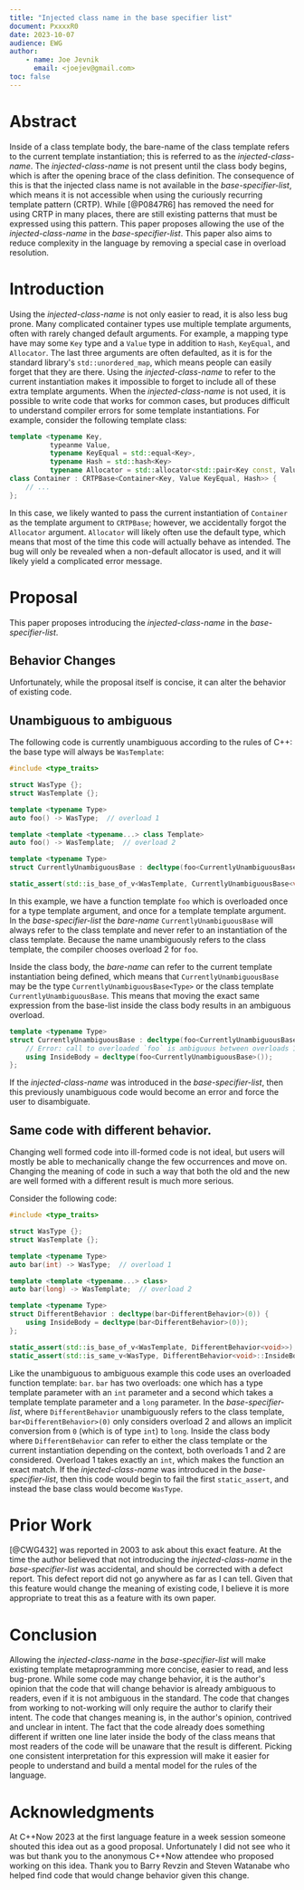 ```yaml
---
title: "Injected class name in the base specifier list"
document: PxxxxR0
date: 2023-10-07
audience: EWG
author:
    - name: Joe Jevnik
      email: <joejev@gmail.com>
toc: false
---
```


# Abstract

Inside of a class template body, the bare-name of the class template refers to the current template instantiation; this is referred to as the _injected-class-name_.
The _injected-class-name_ is not present until the class body begins, which is after the opening brace of the class definition.
The consequence of this is that the injected class name is not available in the _base-specifier-list_, which means it is not accessible when using the curiously recurring template pattern (CRTP).
While [@P0847R6] has removed the need for using CRTP in many places, there are still existing patterns that must be expressed using this pattern.
This paper proposes allowing the use of the _injected-class-name_ in the _base-specifier-list_.
This paper also aims to reduce complexity in the language by removing a special case in overload resolution.

# Introduction

Using the _injected-class-name_ is not only easier to read, it is also less bug prone.
Many complicated container types use multiple template arguments, often with rarely changed default arguments.
For example, a mapping type have may some `Key` type and a `Value` type in addition to `Hash`, `KeyEqual`, and `Allocator`.
The last three arguments are often defaulted, as it is for the standard library's `std::unordered_map`, which means people can easily forget that they are there.
Using the _injected-class-name_ to refer to the current instantiation makes it impossible to forget to include all of these extra template arguments.
When the _injected-class-name_ is not used, it is possible to write code that works for common cases, but produces difficult to understand compiler errors for some template instantiations.
For example, consider the following template class:

```c++
template <typename Key,
          typeanme Value,
          typename KeyEqual = std::equal<Key>,
          typename Hash = std::hash<Key>
          typename Allocator = std::allocator<std::pair<Key const, Value>>>
class Container : CRTPBase<Container<Key, Value KeyEqual, Hash>> {
    // ...
};
```

In this case, we likely wanted to pass the current instantiation of `Container` as the template argument to `CRTPBase`; however, we accidentally forgot the `Allocator` argument.
`Allocator` will likely often use the default type, which means that most of the time this code will actually behave as intended.
The bug will only be revealed when a non-default allocator is used, and it will likely yield a complicated error message.

# Proposal

This paper proposes introducing the _injected-class-name_ in the _base-specifier-list_.

## Behavior Changes

Unfortunately, while the proposal itself is concise, it can alter the behavior of existing code.

## Unambiguous to ambiguous

The following code is currently unambiguous according to the rules of C++: the base type will always be `WasTemplate`:

```c++
#include <type_traits>

struct WasType {};
struct WasTemplate {};

template <typename Type>
auto foo() -> WasType;  // overload 1

template <template <typename...> class Template>
auto foo() -> WasTemplate;  // overload 2

template <typename Type>
struct CurrentlyUnambiguousBase : decltype(foo<CurrentlyUnambiguousBase>()) {};

static_assert(std::is_base_of_v<WasTemplate, CurrentlyUnambiguousBase<void>>);
```

In this example, we have a function template `foo` which is overloaded once for a type template argument, and once for a template template argument.
In the _base-specifier-list_ the _bare-name_ `CurrentlyUnambiguousBase` will always refer to the class template and never refer to an instantiation of the class template.
Because the name unambiguously refers to the class template, the compiler chooses overload 2 for `foo`.

Inside the class body, the _bare-name_ can refer to the current template instantiation being defined, which means that `CurrentlyUnambiguousBase` may be the type `CurrentlyUnambiguousBase<Type>` or the class template `CurrentlyUnambiguousBase`.
This means that moving the exact same expression from the base-list inside the class body results in an ambiguous overload.

```c++
template <typename Type>
struct CurrentlyUnambiguousBase : decltype(foo<CurrentlyUnambiguousBase>()) {
    // Error: call to overloaded `foo` is ambiguous between overloads 1 and 2
    using InsideBody = decltype(foo<CurrentlyUnambiguousBase>());
};
```

If the _injected-class-name_ was introduced in the _base-specifier-list_, then this previously unambiguous code would become an error and force the user to disambiguate.

## Same code with different behavior.

Changing well formed code into ill-formed code is not ideal, but users will mostly be able to mechanically change the few occurrences and move on.
Changing the meaning of code in such a way that both the old and the new are well formed with a different result is much more serious.

Consider the following code:

```c++
#include <type_traits>

struct WasType {};
struct WasTemplate {};

template <typename Type>
auto bar(int) -> WasType;  // overload 1

template <template <typename...> class>
auto bar(long) -> WasTemplate;  // overload 2

template <typename Type>
struct DifferentBehavior : decltype(bar<DifferentBehavior>(0)) {
    using InsideBody = decltype(bar<DifferentBehavior>(0));
};

static_assert(std::is_base_of_v<WasTemplate, DifferentBehavior<void>>);
static_assert(std::is_same_v<WasType, DifferentBehavior<void>::InsideBody>);
```

Like the unambiguous to ambiguous example this code uses an overloaded function template: `bar`.
`bar` has two overloads: one which has a type template parameter with an `int` parameter and a second which takes a template template parameter and a `long` parameter.
In the _base-specifier-list_, where `DifferentBehavior` unambiguously refers to the class template, `bar<DifferentBehavior>(0)` only considers overload 2 and allows an implicit conversion from `0` (which is of type `int`) to `long`.
Inside the class body where `DifferentBehavior` can refer to either the class template or the current instantiation depending on the context, both overloads 1 and 2 are considered.
Overload 1 takes exactly an `int`, which makes the function an exact match.
If the _injected-class-name_ was introduced in the _base-specifier-list_, then this code would begin to fail the first `static_assert`, and instead the base class would become `WasType`.

# Prior Work

[@CWG432] was reported in 2003 to ask about this exact feature.
At the time the author believed that not introducing the _injected-class-name_ in the _base-specifier-list_ was accidental, and should be corrected with a defect report.
This defect report did not go anywhere as far as I can tell.
Given that this feature would change the meaning of existing code, I believe it is more appropriate to treat this as a feature with its own paper.

# Conclusion

Allowing the _injected-class-name_ in the _base-specifier-list_ will make existing template metaprogramming more concise, easier to read, and less bug-prone.
While some code may change behavior, it is the author's opinion that the code that will change behavior is already ambiguous to readers, even if it is not ambiguous in the standard.
The code that changes from working to not-working will only require the author to clarify their intent.
The code that changes meaning is, in the author's opinion, contrived and unclear in intent.
The fact that the code already does something different if written one line later inside the body of the class means that most readers of the code will be unaware that the result is different.
Picking one consistent interpretation for this expression will make it easier for people to understand and build a mental model for the rules of the language.


# Acknowledgments

At C++Now 2023 at the first language feature in a week session someone shouted this idea out as a good proposal.
Unfortunately I did not see who it was but thank you to the anonymous C++Now attendee who proposed working on this idea.
Thank you to Barry Revzin and Steven Watanabe who helped find code that would change behavior given this change.
